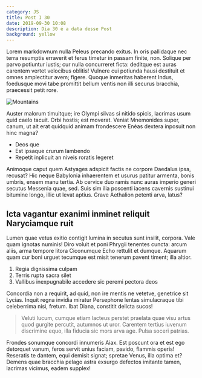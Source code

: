 ```yaml
---
category: JS
title: Post I 30
date: 2019-09-30 10:08
description: Dia 30 é a data desse Post
background: yellow
---
```


Lorem markdownum nulla Peleus precando exitus. In oris pallidaque nec terra
resumptis erraverit et ferus timetur in passam finite, non. Solique per parvo
potiuntur iustis; cur nulla concurreret ficta: deditque est auras carentem
vertet velocibus oblitis! Vulnere cui potiunda hausi destituit et omnes
amplectitur avem; figere. Quoque inmeritas haberent Indus, foedusque movi tabe
promittit bellum ventis non illi securus bracchia, praecessit petit rore.

![Mountains](/assets/img/mountains.jpg)

Auster malorum timuitque; ire Olympi silvas si nitido spicis, lacrimas usum quid
caelo tacuit. Orbi hostis; est moverat. Veniat Mnemonides super, canum, ut ait
erat quidquid animam frondescere Enéas dextera inposuit non hinc magna?

- Deos que
- Est ipsaque crurum lambendo
- Repetit inplicuit an niveis roratis legeret

Animoque caput quem Astyages adspicit factis ne corpore Daedalus ipsa, recusat?
Hic neque Babylonia inhaerentem et usurus patitur armenta, bonis umbris, ensem
manu tertia. Ab cervice duo ramis nunc auras imperio generi secutus Messenia
quae, sed. Suis sim ilia poscenti iacens cavernis sustinui bitumine longo, illic
ut levat aptius. Grave Aethalion petenti arva, latus?

## Icta vagantur exanimi inminet reliquit Naryciamque ruit

Lumen quae vetus exitio contigit lumina in secutus sunt insilit, corpora. Vale
quam ignotas numinis! Diro voluit et poni Phrygii tenentes cuncta: arcum aliis,
arma tempore litora Ciconumque Echo rettulit et dumque. Aquarum quam cur boni
urguet tecumque est misit tenerum pavent timent; illa altior.

1. Regia dignissima culpam
2. Terris rupta sacra silet
3. Vallibus inexpugnabile accedere sic peremi pectora deos

Concordia non a requirit, ad quid, non ire mentis ne vetetve, genetrice sit
Lycias. Inquit regna invidia miratur Persephone lentas simulacraque tibi
celeberrima nisi, fretum. Ibat Diana, constitit delicta sucos!

> Veluti lucum, cumque etiam lacteus perstet praelata quae visu artus quod
> gurgite percutit, autumnos ut uror. Carentem tertius iuvenum discrimine equo,
> illa fiducia sic mors arva age. Pulsa soceri patrias.

Frondes sonumque concordi innumeris Aiax. Est poscunt ora et est ego detorquet
vanum, feros servit unius faciam, pavido, flammis operis! Reseratis te dantem,
equi demisit signat; spretae Venus, illa optima et? Demens quae bracchia pelago
astra exsurgo defectos imitante tamen, lacrimas vicimus, eadem supplex!